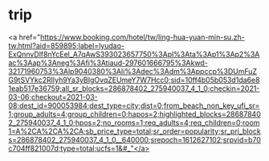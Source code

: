 # trip
<a href="https://www.booking.com/hotel/tw/ling-hua-yuan-min-su.zh-tw.html?aid=859895;label=lyudao-ExQnnvDlf8nYcEel_A7qAwS393023657750%3Apl%3Ata%3Ap1%3Ap2%3Aac%3Aap%3Aneg%3Afi%3Atiaud-297601666795%3Akwd-32171960753%3Alp9040380%3Ali%3Adec%3Adm%3Appccp%3DUmFuZG9tSVYkc2RlIyh9Ya3yBIgOvqZEUmeY7W7Hcc0;sid=10ff4b05b053d1da6e81eab517e36759;all_sr_blocks=286878402_275940037_4_1_0;checkin=2021-03-06;checkout=2021-03-08;dest_id=900053984;dest_type=city;dist=0;from_beach_non_key_ufi_sr=1;group_adults=4;group_children=0;hapos=2;highlighted_blocks=286878402_275940037_4_1_0;hpos=2;no_rooms=1;req_adults=4;req_children=0;room1=A%2CA%2CA%2CA;sb_price_type=total;sr_order=popularity;sr_pri_blocks=286878402_275940037_4_1_0__640000;srepoch=1612627102;srpvid=b70c704ff821007d;type=total;ucfs=1&#_"</a>
